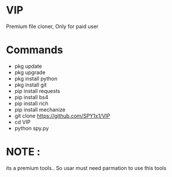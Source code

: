 # VIP
Premium file cloner, Only for paid user

# Commands

- pkg update 
- pkg upgrade 
- pkg install python
- pkg install git 
- pip install requests
- pip install bs4
- pip install rich
- pip install mechanize
- git clone https://github.com/SPY1x1/VIP
- cd VIP
- python spy.py

# NOTE : 
its a premium tools..
So usar must need parmation to use this tools 
